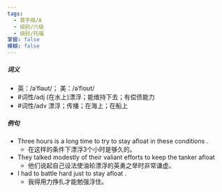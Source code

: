```yaml
---
tags:
  - 首字母/A
  - 级别/六级
  - 级别/托福
掌握: false
模糊: false
---
```

##### 词义
- 英：/əˈfləʊt/； 美：/əˈfloʊt/
- #词性/adj  (在水上)漂浮；能维持下去；有偿债能力
- #词性/adv  漂浮；传播；在海上；在船上
##### 例句
- Three hours is a long time to try to stay afloat in these conditions .
	- 在这样的条件下漂浮3个小时是够久的。
- They talked modestly of their valiant efforts to keep the tanker afloat
	- 他们说起自己设法使油轮漂浮的英勇之举时非常谦虚。
- I had to battle hard just to stay afloat .
	- 我得用力挣扎才能勉强浮住。
